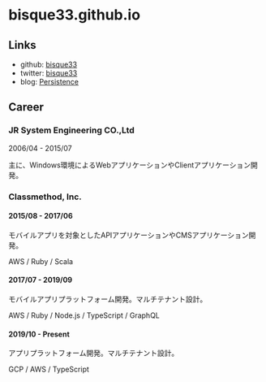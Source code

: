 # bisque33.github.io

## Links

- github: [bisque33](https://github.com/bisque33)
- twitter: [bisque33](https://twitter.com/bisque33)
- blog: [Persistence](http://bisque.hatenablog.jp/)

## Career

### JR System Engineering CO.,Ltd

2006/04 - 2015/07

主に、Windows環境によるWebアプリケーションやClientアプリケーション開発。

### Classmethod, Inc.

#### 2015/08 - 2017/06

モバイルアプリを対象としたAPIアプリケーションやCMSアプリケーション開発。

AWS / Ruby / Scala

#### 2017/07 - 2019/09

モバイルアプリプラットフォーム開発。マルチテナント設計。

AWS / Ruby / Node.js / TypeScript / GraphQL

#### 2019/10 - Present

アプリプラットフォーム開発。マルチテナント設計。

GCP / AWS / TypeScript

